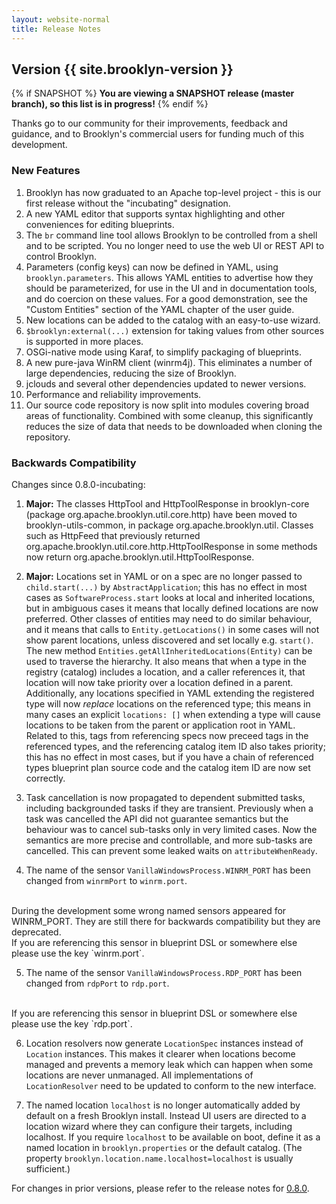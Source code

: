 ```yaml
---
layout: website-normal
title: Release Notes
---
```


## Version {{ site.brooklyn-version }}

{% if SNAPSHOT %}
**You are viewing a SNAPSHOT release (master branch), so this list is in progress!**
{% endif %}

Thanks go to our community for their improvements, feedback and guidance, and
to Brooklyn's commercial users for funding much of this development.

### New Features

1. Brooklyn has now graduated to an Apache top-level project - this is our first release without the "incubating"
   designation.
1. A new YAML editor that supports syntax highlighting and other conveniences for editing blueprints.
1. The `br` command line tool allows Brooklyn to be controlled from a shell and to be scripted. You no longer need to
   use the web UI or REST API to control Brooklyn.
1. Parameters (config keys) can now be defined in YAML, using `brooklyn.parameters`. This allows YAML entities to
   advertise how they should be parameterized, for use in the UI and in documentation tools, and do coercion on these
   values. For a good demonstration, see the "Custom Entities" section of the YAML chapter of the user guide.
1. New locations can be added to the catalog with an easy-to-use wizard. 
1. `$brooklyn:external(...)` extension for taking values from other sources is supported in more places.
1. OSGi-native mode using Karaf, to simplify packaging of blueprints.
1. A new pure-java WinRM client (winrm4j). This eliminates a number of large dependencies, reducing the size of Brooklyn.
1. jclouds and several other dependencies updated to newer versions.
1. Performance and reliability improvements.
1. Our source code repository is now split into modules covering broad areas of functionality. Combined with some
   cleanup, this significantly reduces the size of data that needs to be downloaded when cloning the repository.

### Backwards Compatibility

Changes since 0.8.0-incubating:

1. **Major:** The classes HttpTool and HttpToolResponse in brooklyn-core (package org.apache.brooklyn.util.core.http)
have been moved to brooklyn-utils-common, in package org.apache.brooklyn.util.
Classes such as HttpFeed that previously returned org.apache.brooklyn.util.core.http.HttpToolResponse in some methods now 
return org.apache.brooklyn.util.HttpToolResponse.

2. **Major:** Locations set in YAML or on a spec are no longer passed to `child.start(...)` by `AbstractApplication`;
this has no effect in most cases as `SoftwareProcess.start` looks at local and inherited locations, but in ambiguous cases
it means that locally defined locations are now preferred. Other classes of entities may need to do similar behaviour,
and it means that calls to `Entity.getLocations()` in some cases will not show parent locations,
unless discovered and set locally e.g. `start()`. The new method `Entities.getAllInheritedLocations(Entity)`
can be used to traverse the hierarchy.  It also means that when a type in the registry (catalog) includes a location,
and a caller references it, that location will now take priority over a location defined in a parent.
Additionally, any locations specified in YAML extending the registered type will now *replace* locations on the referenced type;
this means in many cases an explicit `locations: []` when extending a type will cause locations to be taken from the
parent or application root in YAML. Related to this, tags from referencing specs now preceed tags in the referenced types,
and the referencing catalog item ID also takes priority; this has no effect in most cases, but if you have a chain of
referenced types blueprint plan source code and the catalog item ID are now set correctly. 

3. Task cancellation is now propagated to dependent submitted tasks, including backgrounded tasks if they are transient.
Previously when a task was cancelled the API did not guarantee semantics but the behaviour was to cancel sub-tasks only 
in very limited cases. Now the semantics are more precise and controllable, and more sub-tasks are cancelled.
This can prevent some leaked waits on `attributeWhenReady`.

4. The name of the sensor `VanillaWindowsProcess.WINRM_PORT` has been changed from `winrmPort` to `winrm.port`.
<br>
During the development some wrong named sensors appeared for WINRM_PORT. They are still there for backwards compatibility but they are deprecated.
<br>
If you are referencing this sensor in blueprint DSL or somewhere else please use the key `winrm.port`.

5. The name of the sensor `VanillaWindowsProcess.RDP_PORT` has been changed from `rdpPort` to `rdp.port`.
<br>
If you are referencing this sensor in blueprint DSL or somewhere else please use the key `rdp.port`.

6. Location resolvers now generate `LocationSpec` instances instead of `Location` instances.
This makes it clearer when locations become managed and prevents a memory leak which can
happen when some locations are never unmanaged. All implementations of `LocationResolver`
need to be updated to conform to the new interface.   
   
7. The named location `localhost` is no longer automatically added by default on a fresh Brooklyn install.
Instead UI users are directed to a location wizard where they can configure their targets, including localhost. 
If you require `localhost` to be available on boot, define it as a named location in `brooklyn.properties`
or the default catalog. (The property `brooklyn.location.name.localhost=localhost` is usually sufficient.)

For changes in prior versions, please refer to the release notes for 
[0.8.0](/v/0.8.0-incubating/misc/release-notes.html).
